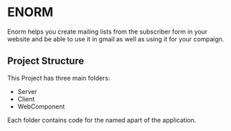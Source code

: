 # ENORM

Enorm helps you create mailing lists from the subscriber form in your website and be able to use it in gmail as well as using it for your compaign.

## Project Structure

This Project has three main folders:

* Server
* Client
* WebComponent

Each folder contains code for the named apart of the application.